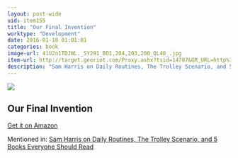 ```yaml
---
layout: post-wide
uid: item155
title: "Our Final Invention"
worktype: "Development"
date: 2016-01-10 01:01:01
categories: book
image-url: 41U2o1TDJWL._SY291_BO1,204,203,200_QL40_.jpg
item-url: http://target.georiot.com/Proxy.ashx?tsid=14707&GR_URL=http%3A%2F%2Fwww.amazon.com%2FOur-Final-Invention-Artificial-Intelligence%2Fdp%2F0312622376%2F
description: "Sam Harris on Daily Routines, The Trolley Scenario, and 5 Books Everyone Should Read"
---
```

<a href="http://target.georiot.com/Proxy.ashx?tsid=14707&GR_URL=http%3A%2F%2Fwww.amazon.com%2FOur-Final-Invention-Artificial-Intelligence%2Fdp%2F0312622376%2F" target="blank"><img src="../../../../img/thumbs/41U2o1TDJWL._SY291_BO1,204,203,200_QL40_.jpg" class="prod-img"></a>
<h2>Our Final Invention</h2>
<p><a href="http://target.georiot.com/Proxy.ashx?tsid=14707&GR_URL=http%3A%2F%2Fwww.amazon.com%2FOur-Final-Invention-Artificial-Intelligence%2Fdp%2F0312622376%2F" target="blank">Get it on Amazon</a><p>
<p>Mentioned in: <a href="http://fourhourworkweek.com/2015/07/08/sam-harris-on-daily-routines-the-trolley-scenario-and-5-books-everyone-should-read/" target="blank">Sam Harris on Daily Routines, The Trolley Scenario, and 5 Books Everyone Should Read</a></p>
